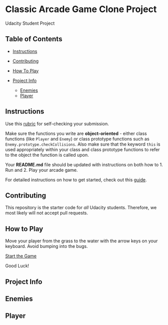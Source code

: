 # Classic Arcade Game Clone Project
Udacity Student Project


## Table of Contents

- [Instructions](#instructions)
- [Contributing](#contributing)
- [How To Play](#how-to-play)


- [Project Info](#project-info) 
    - [Enemies](#enemies)
    - [Player](#player)
    

## Instructions

Use this [rubric](https://review.udacity.com/#!/rubrics/15/view) for self-checking your submission.

Make sure the functions you write are **object-oriented** - either class functions (like `Player` and `Enemy`) or class prototype functions such as `Enemy.prototype.checkCollisions`. Also make sure that the keyword `this` is used appropriately within your class and class prototype functions to refer to the object the function is called upon.

Your **README.md** file should be updated with instructions on both how to 1. Run and 2. Play your arcade game.

For detailed instructions on how to get started, check out this [guide](https://docs.google.com/document/d/1v01aScPjSWCCWQLIpFqvg3-vXLH2e8_SZQKC8jNO0Dc/pub?embedded=true).

## Contributing

This repository is the starter code for _all_ Udacity students. Therefore, we most likely will not accept pull requests.

## How to Play

Move your player from the grass to the water with the arrow keys on your keyboard. Avoid bumping into the bugs. 

[Start the Game](https://brianbochicchio.github.io/udacity-classic-arcade/) 

Good Luck!



## Project Info

## Enemies


## Player



